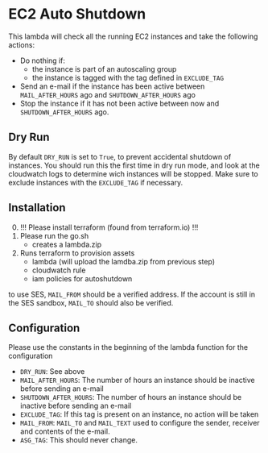 EC2 Auto Shutdown
=================
This lambda will check all the running EC2 instances and take the following actions:

- Do nothing if:
     - the instance is part of an autoscaling group
     - the instance is tagged with the tag defined in `EXCLUDE_TAG`
- Send an e-mail if the instance has been active between `MAIL_AFTER_HOURS` ago and `SHUTDOWN_AFTER_HOURS` ago
- Stop the instance if it has not been active between now and `SHUTDOWN_AFTER_HOURS` ago.

Dry Run
-------
By default `DRY_RUN` is set to `True`, to prevent accidental shutdown of instances. You should run this the first time in dry run mode, and look at the cloudwatch logs to determine wich instances will be stopped. Make sure to exclude instances with the `EXCLUDE_TAG` if necessary.

Installation
------------

0.  !!!   Please install terraform (found from terraform.io)  !!!
1.  Please run the go.sh 
    - creates a lambda.zip 
2. Runs terraform to provision assets
    - lambda (will upload the lamdba.zip from previous step)
    - cloudwatch rule
    - iam policies for autoshutdown 

to use SES, `MAIL_FROM` should be a verified address. If the account is still in the SES sandbox, `MAIL_TO` should also be verified.

Configuration
-------------
Please use the constants in the beginning of the lambda function for the configuration

- `DRY_RUN`: See above
- `MAIL_AFTER_HOURS`: The number of hours an instance should be inactive before sending an e-mail
- `SHUTDOWN_AFTER_HOURS`: The number of hours an instance should be inactive before sending an e-mail
- `EXCLUDE_TAG`:  If this tag is present on an instance, no action will be taken
- `MAIL_FROM`: `MAIL_TO` and `MAIL_TEXT` used to configure the sender, receiver and contents of the e-mail.
- `ASG_TAG`:  This should never change.
